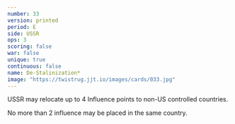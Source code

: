 ```yaml
---
number: 33
version: printed
period: E
side: USSR
ops: 3
scoring: false
war: false
unique: true
continuous: false
name: De-Stalinization*
image: "https://twistrug.jjt.io/images/cards/033.jpg"
---
```

USSR may relocate up to 4 Influence points to non-US controlled countries.

No more than 2 influence may be placed in the same country.
